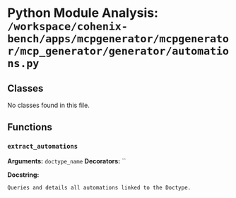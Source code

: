 # Python Module Analysis: `/workspace/cohenix-bench/apps/mcpgenerator/mcpgenerator/mcp_generator/generator/automations.py`

## Classes

No classes found in this file.


## Functions

### `extract_automations`
**Arguments:** `doctype_name`
**Decorators:** ``

**Docstring:**
```
Queries and details all automations linked to the Doctype.
```

